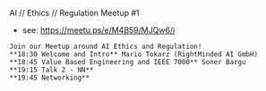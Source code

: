AI // Ethics // Regulation Meetup #1

* see: https://meetu.ps/e/M4B59/MJQw6/i
```
Join our Meetup around AI Ethics and Regulation! 
**18:30 Welcome and Intro** Mario Tokarz (RightMinded AI GmbH) 
**18:45 Value Based Engineering and IEEE 7000** Soner Bargu
**19:15 Talk 2 - NN**
**19:45 Networking**
```
